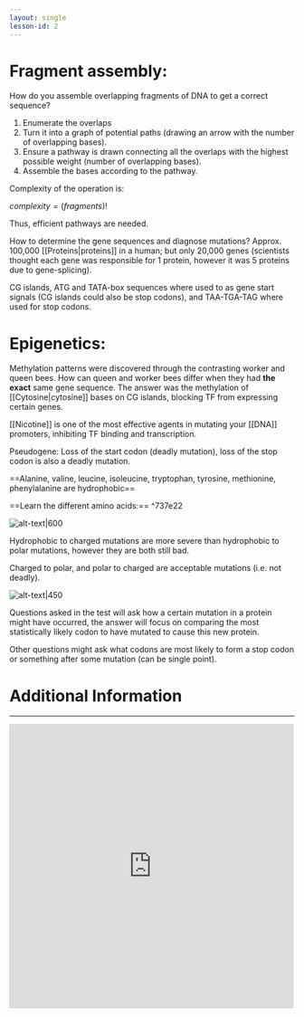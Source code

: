 ```yaml
---
layout: single
lesson-id: 2
---
```


# Fragment assembly:
How do you assemble overlapping fragments of DNA to get a correct sequence?
1. Enumerate the overlaps
2. Turn it into a graph of potential paths (drawing an arrow with the number of overlapping bases).
3. Ensure a pathway is drawn connecting all the overlaps with the highest possible weight (number of overlapping bases).
4. Assemble the bases according to the pathway.

Complexity of the operation is: 

$complexity = (fragments)!$

Thus, efficient pathways are needed.

How to determine the gene sequences and diagnose mutations?
Approx. 100,000 [[Proteins|proteins]] in a human; but only 20,000 genes (scientists thought each gene was responsible for 1 protein, however it was 5 proteins due to gene-splicing).

CG islands, ATG and TATA-box sequences where used to as gene start signals (CG islands could also be stop codons), and TAA-TGA-TAG where used for stop codons.

# Epigenetics:
Methylation patterns were discovered through the contrasting worker and queen bees. How can queen and worker bees differ when they had **the exact** same gene sequence. The answer was the methylation of [[Cytosine|cytosine]] bases on CG islands, blocking TF from expressing certain genes.

[[Nicotine]] is one of the most effective agents in mutating your [[DNA]] promoters, inhibiting TF binding and transcription.

Pseudogene: Loss of the start codon (deadly mutation), loss of the stop codon is also a deadly mutation.

==Alanine, valine, leucine, isoleucine, tryptophan, tyrosine, methionine, phenylalanine are hydrophobic==

==Learn the different amino acids:== ^737e22

![alt-text|600](https://ib.bioninja.com.au/_Media/amino-acid-structures_med.jpeg)

Hydrophobic to charged mutations are more severe than hydrophobic to polar mutations, however they are both still bad.

Charged to polar, and polar to charged are acceptable mutations (i.e. not deadly).

![alt-text|450](https://www.researchgate.net/profile/Kevin-Vanneste/publication/263706375/figure/fig3/AS:614353535520794@1523484705903/The-genetic-code-The-general-codon-table-that-applies-to-most-eukaryotes-is.png)


Questions asked in the test will ask how a certain mutation in a protein might have occurred, the answer will focus on comparing the most statistically likely codon to have mutated to cause this new protein.

Other questions might ask what codons are most likely to form a stop codon or something after some mutation (can be single point).

# Additional Information
---

<iframe src="https://www.desmos.com/calculator/tboyzrlklp?embed" width="500" height="500" style="border: 1px solid #ccc" frameborder=0></iframe>
